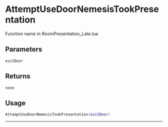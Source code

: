 # AttemptUseDoorNemesisTookPresentation
Function name in RoomPresentation_Late.lua
## Parameters
`exitDoor`
## Returns
`none`
## Usage
```lua
AttemptUseDoorNemesisTookPresentation(exitDoor)
```
---

